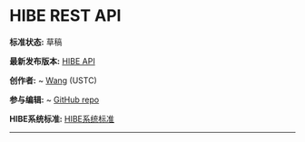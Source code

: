 HIBE REST API
==================

**标准状态:** 草稿

**最新发布版本:**
  [HIBE API](http://207.148.104.180/api)

**创作者:**
~ [Wang](https://www.linkedin.com/in/ruikai-wang/) (USTC)
<!-- ~ [Henry Tsai](https://www.linkedin.com/in/henry-tsai-6b884014/) (Microsoft) -->

**参与编辑:**
~ [GitHub repo](https://github.com/w158rk/HIBE-spec)

**HIBE系统标准:**
  [HIBE系统标准](http://207.148.104.180/spec) 

------------------------------------

